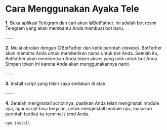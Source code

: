 # Cara Menggunakan Ayaka Tele

<p><b>1.</b> Buka aplikasi Telegram dan cari akun @BotFather. Ini adalah bot resmi Telegram yang akan membantu Anda membuat bot baru.</p>
----
<p><b>2.</b> Mulai obrolan dengan @BotFather dan ketik perintah /newbot. BotFather akan meminta Anda untuk memberikan nama untuk bot Anda. Setelah itu, BotFather akan memberikan Anda token akses yang unik untuk bot Anda. Simpan token ini karena Anda akan menggunakannya nanti.</p>
----
<p> <b>3.</b> Install script yang telah saya sediakan di atas</p>
----
<p><b>4.</b> Setelah menginstall script nya, pastikan Anda telah menginstall module nya, agar script bisa berjalan, untuk menginstall module nya, masukan perintah berikut ke terminal / cmd Anda.</p>

```
npm install
```
